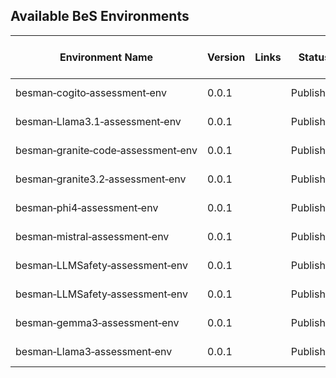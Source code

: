 ## Available BeS Environments

| Environment Name                                                                 | Version | Links | Status    | Publisher               | Publish Date | Contributors | Last Update Date | Notes |
|---------------------------------------------------------------------------------|---------|-------|-----------|-------------------------|--------------|--------------|------------------|-------|
| <nobr>besman&#8209;cogito&#8209;assessment&#8209;env</nobr> | 0.0.1 |       | Published | <nobr>BeS&nbsp;Community&nbsp;Lab</nobr> | 2025-04-11 | Be-Secure | 2025-04-11 |       |
| <nobr>besman&#8209;Llama3.1&#8209;assessment&#8209;env</nobr> | 0.0.1 |       | Published | <nobr>BeS&nbsp;Community&nbsp;Lab</nobr> | 2025-04-09 | Be-Secure | 2025-04-09 |       |
| <nobr>besman&#8209;granite&#8209;code&#8209;assessment&#8209;env</nobr> | 0.0.1 |       | Published | <nobr>BeS&nbsp;Community&nbsp;Lab</nobr> | 2025-04-09 | Be-Secure | 2025-04-09 |       |
| <nobr>besman&#8209;granite3.2&#8209;assessment&#8209;env</nobr> | 0.0.1 |       | Published | <nobr>BeS&nbsp;Community&nbsp;Lab</nobr> | 2025-04-09 | Be-Secure | 2025-04-09 |       |
| <nobr>besman&#8209;phi4&#8209;assessment&#8209;env</nobr> | 0.0.1 |       | Published | <nobr>BeS&nbsp;Community&nbsp;Lab</nobr> | 2025-04-09 | Be-Secure | 2025-04-09 |       |
| <nobr>besman&#8209;mistral&#8209;assessment&#8209;env</nobr> | 0.0.1 |       | Published | <nobr>BeS&nbsp;Community&nbsp;Lab</nobr> | 2025-04-09 | Be-Secure | 2025-04-09 |       |
| <nobr>besman&#8209;LLMSafety&#8209;assessment&#8209;env</nobr> | 0.0.1 |       | Published | <nobr>BeS&nbsp;Community&nbsp;Lab</nobr> | 2025-04-06 | Be-Secure | 2025-04-06 |       |
| <nobr>besman&#8209;LLMSafety&#8209;assessment&#8209;env</nobr> | 0.0.1 |       | Published | <nobr>BeS&nbsp;Community&nbsp;Lab</nobr> | 2025-04-06 | Be-Secure | 2025-04-06 |       |
| <nobr>besman&#8209;gemma3&#8209;assessment&#8209;env</nobr> | 0.0.1 |       | Published | <nobr>BeS&nbsp;Community&nbsp;Lab</nobr> | 2025-04-02 | Be-Secure | 2025-04-02 |       |
| <nobr>besman&#8209;Llama3&#8209;assessment&#8209;env</nobr> | 0.0.1 |       | Published | <nobr>BeS&nbsp;Community&nbsp;Lab</nobr> | 2025-03-28 | Be-Secure | 2025-03-28 |       |